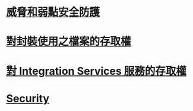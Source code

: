 # [威脅和弱點安全防護](threat-and-vulnerability-mitigation-integration-services.md)
# [對封裝使用之檔案的存取權](access-to-files-used-by-packages.md)
# [對 Integration Services 服務的存取權](access-to-the-integration-services-service.md)
# [Security](security-overview-integration-services.md)
